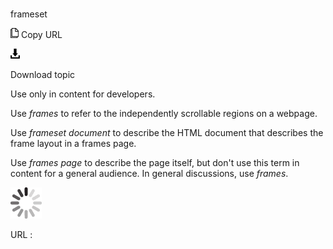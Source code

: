 # 

frameset

![Copy URL](media/frameset/Copy.png)
Copy URL

![Download](media/frameset/Download.png)

Download topic

Use only in content for developers. 

Use *frames* to refer to the independently scrollable regions on a webpage. 

Use *frameset document* to describe the HTML document that describes the frame layout in a frames page.

Use *frames page* to describe the page itself, but don't use this term in content for a general audience. In general discussions, use *frames*.

![In progress](media/frameset/activity-large.gif)

URL :
